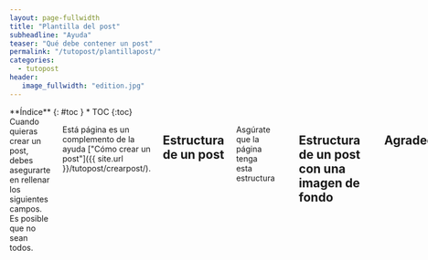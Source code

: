 ```yaml
---
layout: page-fullwidth
title: "Plantilla del post"
subheadline: "Ayuda"
teaser: "Qué debe contener un post"
permalink: "/tutopost/plantillapost/"
categories:
  - tutopost
header:
   image_fullwidth: "edition.jpg"
---
```

<div class="row">
<div class="medium-4 medium-push-8 columns" markdown="1">
<div class="panel radius" markdown="1">
**Índice**
{: #toc }
*  TOC
{:toc}
</div>
</div><!-- /.medium-4.columns -->

<div class="medium-8 medium-pull-4 columns" markdown="1">
Cuando quieras crear un post, debes asegurarte en rellenar los siguientes campos. Es posible que no sean todos.

Está página es un complemento de la ayuda ["Cómo crear un post"]({{ site.url }}/tutopost/crearpost/).

## Estructura de un post
Asgúrate que la página tenga esta estructura

~~~
---
layout: page
#
# Contenido
#
title: "Título"
subheadline: "Subtítulo"
teaser: "Descripción"
meta_description: "Palabras claves"
categories:
  - cat
tags:
  - tag
#
# Estilo
#
image:
  header: ""
  thumb: ""
  homepage: ""
  caption: ""
  url: ""
---
Cuerpo del texto
~~~

## Estructura de un post con una imagen de fondo

~~~
---
layout: page
#
# Contenido
#
title: "Título"
subheadline: "Subtítulo"
teaser: "Descripción"
meta_description: "Palabras claves"
categories:
  - cat
tags:
  - tag
#
# Estilo
#
image:
    title: title_image.jpg
    thumb: thumbnail_image.jpg
    homepage: header_homepage_13.jpg
    caption: Image by Phlow
    caption_url: "http://phlow.de/"
---
Cuerpo del texto
~~~


## Agradecimientos

La plantilla está basada en la [documentación de Jekyll](https://jekyllrb.com/docs/posts/).

</div><!-- /.medium-8.columns -->
</div><!-- /.row -->
